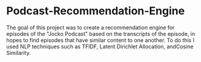 # Podcast-Recommendation-Engine
The goal of this project was to create a recommendation engine for episodes of the "Jocko Podcast" based on the transcripts of the episode, in hopes to find episodes that have similar content to one another. To do this I used NLP techniques such as TFIDF,  Latent Dirichlet Allocation, andCosine Similarity.
